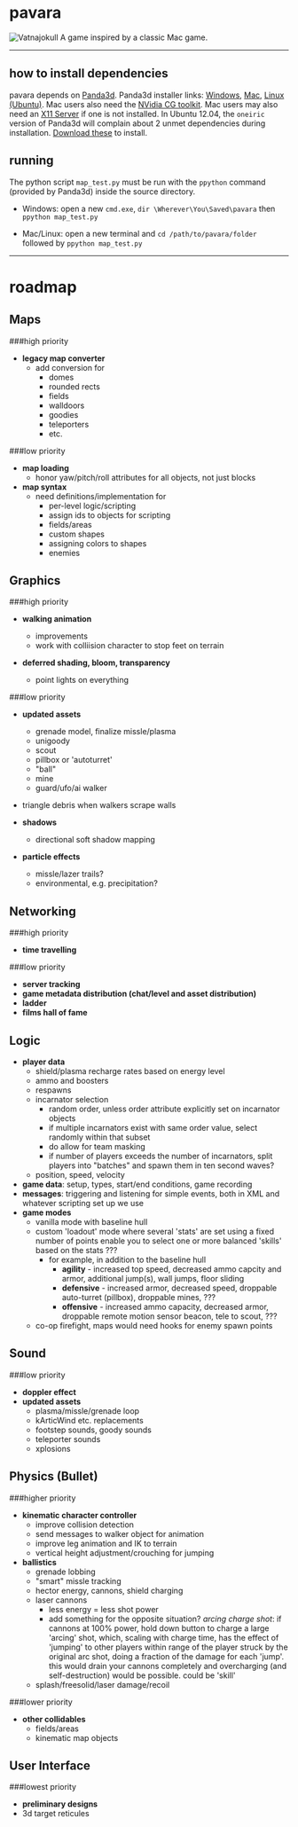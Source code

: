 pavara
======
![Vatnajokull](https://dl.dropbox.com/u/38430353/vatna_small.png)
A game inspired by a classic Mac game.

* * *
how to install dependencies
---------------------------

pavara depends on [Panda3d](http://www.panda3d.org/download.php?sdk&version=1.8.0).
Panda3d installer links: [Windows](http://www.panda3d.org/download/panda3d-1.8.0/Panda3D-1.8.0.exe), [Mac](http://www.panda3d.org/download/panda3d-1.8.0/Panda3D-1.8.0.dmg), [Linux (Ubuntu)](http://www.panda3d.org/download.php?platform=ubuntu&version=1.8.0&sdk).
Mac users also need the [NVidia CG toolkit](https://developer.nvidia.com/cg-toolkit). Mac users may also need an [X11 Server](http://xquartz.macosforge.org/trac) if one is not installed.
In Ubuntu 12.04, the `oneiric` version of Panda3d will complain about 2 unmet dependencies during installation. [Download these](http://packages.ubuntu.com/oneiric/allpackages) to install.

running 
-------
The python script `map_test.py` must be run with the `ppython` command (provided by Panda3d) inside the source directory. 

* Windows: open a new `cmd.exe`, `dir \Wherever\You\Saved\pavara` then `ppython map_test.py`

* Mac/Linux: open a new terminal and `cd /path/to/pavara/folder` followed by `ppython map_test.py` 

* * *
roadmap
=======

Maps
----
###high priority
*   **legacy map converter**
	*   add conversion for
		*   domes
		*   rounded rects
		*	fields
		*	walldoors
		*	goodies
		*	teleporters
		*	etc.

###low priority
*	**map loading**
	*	honor yaw/pitch/roll attributes for all objects, not just blocks
*   **map syntax**
	*   need definitions/implementation for
		*   per-level logic/scripting
		*	assign ids to objects for scripting
		*   fields/areas
		*   custom shapes
		*   assigning colors to shapes
		* 	enemies

Graphics
--------
###high priority
*   **walking animation**
    *   improvements
	*	work with colliision character to stop feet on terrain

*	**deferred shading, bloom, transparency**
	*	point lights on everything

###low priority
*   **updated assets**
	*   grenade model, finalize missle/plasma
	*   unigoody
	*	scout
	*	pillbox or 'autoturret'
	*	"ball"
	*	mine
	*	guard/ufo/ai walker
*	triangle debris when walkers scrape walls

*   **shadows**
    *   directional soft shadow mapping
*   **particle effects**
	*	missle/lazer trails?
	*	environmental, e.g. precipitation?

Networking
----------
###high priority
*   **time travelling**

###low priority
*   **server tracking**
*   **game metadata distribution (chat/level and asset distribution)**
*	**ladder**
*	**films hall of fame**

Logic
-----
*	**player data**
	*	shield/plasma recharge rates based on energy level
	*	ammo and boosters
	*	respawns
	*	incarnator selection
		*	random order, unless order attribute explicitly set on incarnator objects
		*	if multiple incarnators exist with same order value, select randomly within that subset
		*	do allow for team masking
		*	if number of players exceeds the number of incarnators, split players into "batches" and spawn them in ten second waves?
	*	position, speed, velocity
*	**game data**: setup, types, start/end conditions, game recording
*	**messages**: triggering and listening for simple events, both in XML and whatever scripting set up we use
*	**game modes**
	*	vanilla mode with baseline hull
	*	custom 'loadout' mode where several 'stats' are set using a fixed number of points enable you to select one or more balanced 'skills' based on the stats ???
		*	for example, in addition to the baseline hull
			* **agility** - increased top speed, decreased ammo capcity and armor, additional jump(s), wall jumps, floor sliding
			* **defensive** - increased armor, decreased speed, droppable auto-turret (pillbox), droppable mines, ???
			* **offensive** - increased ammo capacity, decreased armor, droppable remote motion sensor beacon, tele to scout, ???
	*	co-op firefight, maps would need hooks for enemy spawn points

Sound
-----
###low priority
*	**doppler effect**
*	**updated assets**
	*	plasma/missle/grenade loop
	*	kArticWind etc. replacements
	*	footstep sounds, goody sounds
	*	teleporter sounds
	*	xplosions

Physics (Bullet)
-------
###higher priority
*	**kinematic character controller**
	*	improve collision detection
	*	send messages to walker object for animation
	*	improve leg animation and IK to terrain
	*	vertical height adjustment/crouching for jumping
*	**ballistics**
	*	grenade lobbing
	*	"smart" missle tracking
	*	hector energy, cannons, shield charging
	*	laser cannons
		*	less energy = less shot power
		*	add something for the opposite situation? *arcing charge shot*: if cannons at 100% power, hold down button to charge a large 'arcing' shot, which, scaling with charge time, has the effect of 'jumping' to other players within range of the player struck by the original arc shot, doing a fraction of the damage for each 'jump'. this would drain your cannons completely and overcharging (and self-destruction) would be possible. could be 'skill'
	*	splash/freesolid/laser damage/recoil

###lower priority
*	**other collidables**
	*	fields/areas
	*	kinematic map objects

User Interface
--------------
###lowest priority
*	**preliminary designs**
*	3d target reticules
